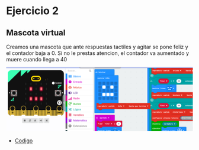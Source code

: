 # Ejercicio 2

## Mascota virtual

Creamos una mascota que ante respuestas tactiles y agitar se pone feliz y el contador baja a 0. Si no le prestas atencion, el contador va aumentado y muere cuando llega a 40

![actividad1](/imagenes/modulo4_actividad_mascota.png)

- [Codigo](/archivos/microbit-Modulo3_Actividad_Mascota.hex)
